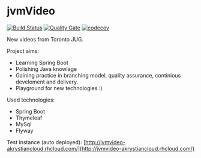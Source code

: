 # jvmVideo

[![Build Status](https://travis-ci.org/akrystian/jvmVideo.svg?branch=master)](https://travis-ci.org/akrystian/jvmVideo)
[![Quality Gate](https://sonarqube.com/api/badges/gate?key=pro.adamski:jvmVideo)](https://sonarqube.com/dashboard?id=pro.adamski%3AjvmVideo)
[![codecov](https://codecov.io/gh/akrystian/jvmVideo/branch/master/graph/badge.svg)](https://codecov.io/gh/akrystian/jvmVideo)

New videos from Toronto JUG. 

Project aims:
 - Learning Spring Boot
 - Polishing Java knowlage
 - Gaining practice in branching model, quality assurance, continious develoment and delivery.
 - Playground for new technologies :)

Used technologies:
 - Spring Boot
 - Thymeleaf
 - MySql
 - Flyway

Test instance (auto deployed): [http://jvmvideo-akrystiancloud.rhcloud.com/](http://jvmvideo-akrystiancloud.rhcloud.com/)
